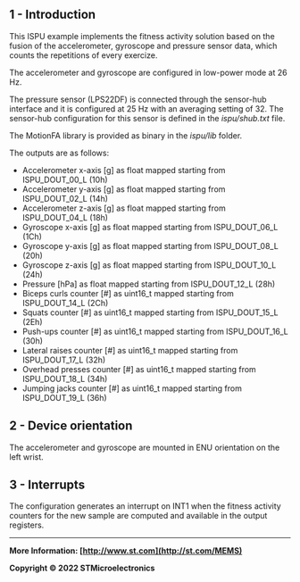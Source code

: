 ## 1 - Introduction

This ISPU example implements the fitness activity solution based on the fusion of the accelerometer, gyroscope and pressure sensor data, which counts the repetitions of every exercize.

The accelerometer and gyroscope are configured in low-power mode at 26 Hz.

The pressure sensor (LPS22DF) is connected through the sensor-hub interface and it is configured at 25 Hz with an averaging setting of 32. The sensor-hub configuration for this sensor is defined in the *ispu/shub.txt* file.

The MotionFA library is provided as binary in the *ispu/lib* folder.

The outputs are as follows:

* Accelerometer x-axis [g] as float mapped starting from ISPU_DOUT_00_L (10h)
* Accelerometer y-axis [g] as float mapped starting from ISPU_DOUT_02_L (14h)
* Accelerometer z-axis [g] as float mapped starting from ISPU_DOUT_04_L (18h)
* Gyroscope x-axis [g] as float mapped starting from ISPU_DOUT_06_L (1Ch)
* Gyroscope y-axis [g] as float mapped starting from ISPU_DOUT_08_L (20h)
* Gyroscope z-axis [g] as float mapped starting from ISPU_DOUT_10_L (24h)
* Pressure [hPa] as float mapped starting from ISPU_DOUT_12_L (28h)
* Biceps curls counter [#] as uint16_t mapped starting from ISPU_DOUT_14_L (2Ch)
* Squats counter [#] as uint16_t mapped starting from ISPU_DOUT_15_L (2Eh)
* Push-ups counter [#] as uint16_t mapped starting from ISPU_DOUT_16_L (30h)
* Lateral raises counter [#] as uint16_t mapped starting from ISPU_DOUT_17_L (32h)
* Overhead presses counter [#] as uint16_t mapped starting from ISPU_DOUT_18_L (34h)
* Jumping jacks counter [#] as uint16_t mapped starting from ISPU_DOUT_19_L (36h)


## 2 - Device orientation

The accelerometer and gyroscope are mounted in ENU orientation on the left wrist.


## 3 - Interrupts

The configuration generates an interrupt on INT1 when the fitness activity counters for the new sample are computed and available in the output registers.

------

**More Information: [http://www.st.com](http://st.com/MEMS)**

**Copyright © 2022 STMicroelectronics**